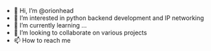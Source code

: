 - 👋 Hi, I’m @orionhead
- 👀 I’m interested in python backend development and IP networking 
- 🌱 I’m currently learning ...
- 💞️ I’m looking to collaborate on various projects 
- 📫 How to reach me 

<!---
orionhead/orionhead is a ✨ special ✨ repository because its `README.md` (this file) appears on your GitHub profile.
You can click the Preview link to take a look at your changes.
--->
